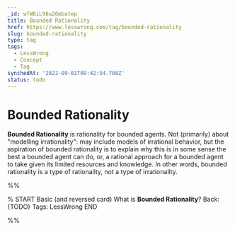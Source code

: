 ```yaml
---
_id: wfW6iL96u26mbatep
title: Bounded Rationality
href: https://www.lesswrong.com/tag/bounded-rationality
slug: bounded-rationality
type: tag
tags:
  - LessWrong
  - Concept
  - Tag
synchedAt: '2022-09-01T09:42:54.708Z'
status: todo
---
```


# Bounded Rationality

**Bounded Rationality** is rationality for bounded agents. Not (primarily) about "modelling irrationality": may include models of irrational behavior, but the aspiration of bounded rationality is to explain why this is in some sense the best a bounded agent can do, or, a rational approach for a bounded agent to take given its limited resources and knowledge. In other words, bounded rationality is a type of rationality, not a type of irrationality.


%%

% START
Basic (and reversed card)
What is **Bounded Rationality**?
Back: {TODO}
Tags: LessWrong
END

%%
	
